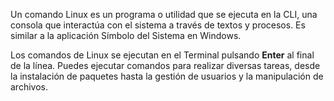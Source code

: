 Un comando Linux es un programa o utilidad que se ejecuta en la CLI, una consola que interactúa con el sistema a través de textos y procesos. Es similar a la aplicación Símbolo del Sistema en Windows.

Los comandos de Linux se ejecutan en el Terminal pulsando **Enter** al final de la línea. Puedes ejecutar comandos para realizar diversas tareas, desde la instalación de paquetes hasta la gestión de usuarios y la manipulación de archivos.